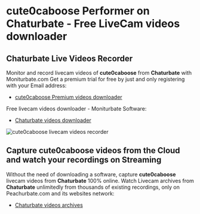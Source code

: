 # cute0caboose Performer on Chaturbate - Free LiveCam videos downloader

## Chaturbate Live Videos Recorder

Monitor and record livecam videos of **cute0caboose** from **Chaturbate** with Moniturbate.com
Get a premium trial for free by just and only registering with your Email address:
* [cute0caboose Premium videos downloader](https://moniturbate.com/request-demo-licence-key.html)

Free livecam videos downloader - Moniturbate Software:
* [Chaturbate videos downloader](https://moniturbate.com/moniturbate-download-software.html)

![cute0caboose livecam videos recorder](https://peachurnet.com/templates/moniturbate-software.png)


## Capture cute0caboose videos from the Cloud and watch your recordings on Streaming

Without the need of downloading a software, capture **cute0caboose** livecam videos from **Chaturbate** 100% online.
Watch Livecam archives from **Chaturbate** unlimitedly from thousands of existing recordings, only on Peachurbate.com and its websites network:
* [Chaturbate videos archives](https://peachurnet.com/)